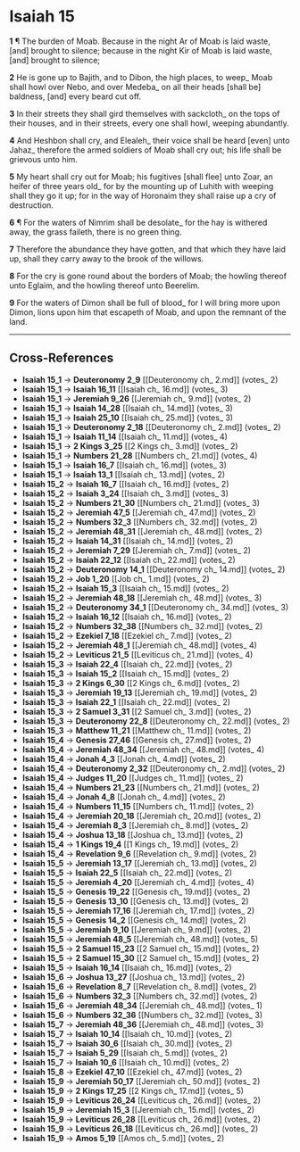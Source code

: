 # Isaiah 15

**1** ¶ The burden of Moab. Because in the night Ar of Moab is laid waste, [and] brought to silence; because in the night Kir of Moab is laid waste, [and] brought to silence;

**2** He is gone up to Bajith, and to Dibon, the high places, to weep_ Moab shall howl over Nebo, and over Medeba_ on all their heads [shall be] baldness, [and] every beard cut off.

**3** In their streets they shall gird themselves with sackcloth_ on the tops of their houses, and in their streets, every one shall howl, weeping abundantly.

**4** And Heshbon shall cry, and Elealeh_ their voice shall be heard [even] unto Jahaz_ therefore the armed soldiers of Moab shall cry out; his life shall be grievous unto him.

**5** My heart shall cry out for Moab; his fugitives [shall flee] unto Zoar, an heifer of three years old_ for by the mounting up of Luhith with weeping shall they go it up; for in the way of Horonaim they shall raise up a cry of destruction.

**6** ¶ For the waters of Nimrim shall be desolate_ for the hay is withered away, the grass faileth, there is no green thing.

**7** Therefore the abundance they have gotten, and that which they have laid up, shall they carry away to the brook of the willows.

**8** For the cry is gone round about the borders of Moab; the howling thereof unto Eglaim, and the howling thereof unto Beerelim.

**9** For the waters of Dimon shall be full of blood_ for I will bring more upon Dimon, lions upon him that escapeth of Moab, and upon the remnant of the land.

---

## Cross-References

- **Isaiah 15_1** → **Deuteronomy 2_9** [[Deuteronomy ch_ 2.md]] (votes_ 2)
- **Isaiah 15_1** → **Isaiah 16_11** [[Isaiah ch_ 16.md]] (votes_ 3)
- **Isaiah 15_1** → **Jeremiah 9_26** [[Jeremiah ch_ 9.md]] (votes_ 2)
- **Isaiah 15_1** → **Isaiah 14_28** [[Isaiah ch_ 14.md]] (votes_ 3)
- **Isaiah 15_1** → **Isaiah 25_10** [[Isaiah ch_ 25.md]] (votes_ 3)
- **Isaiah 15_1** → **Deuteronomy 2_18** [[Deuteronomy ch_ 2.md]] (votes_ 2)
- **Isaiah 15_1** → **Isaiah 11_14** [[Isaiah ch_ 11.md]] (votes_ 4)
- **Isaiah 15_1** → **2 Kings 3_25** [[2 Kings ch_ 3.md]] (votes_ 2)
- **Isaiah 15_1** → **Numbers 21_28** [[Numbers ch_ 21.md]] (votes_ 4)
- **Isaiah 15_1** → **Isaiah 16_7** [[Isaiah ch_ 16.md]] (votes_ 3)
- **Isaiah 15_1** → **Isaiah 13_1** [[Isaiah ch_ 13.md]] (votes_ 2)
- **Isaiah 15_2** → **Isaiah 16_7** [[Isaiah ch_ 16.md]] (votes_ 2)
- **Isaiah 15_2** → **Isaiah 3_24** [[Isaiah ch_ 3.md]] (votes_ 3)
- **Isaiah 15_2** → **Numbers 21_30** [[Numbers ch_ 21.md]] (votes_ 3)
- **Isaiah 15_2** → **Jeremiah 47_5** [[Jeremiah ch_ 47.md]] (votes_ 2)
- **Isaiah 15_2** → **Numbers 32_3** [[Numbers ch_ 32.md]] (votes_ 2)
- **Isaiah 15_2** → **Jeremiah 48_31** [[Jeremiah ch_ 48.md]] (votes_ 2)
- **Isaiah 15_2** → **Isaiah 14_31** [[Isaiah ch_ 14.md]] (votes_ 2)
- **Isaiah 15_2** → **Jeremiah 7_29** [[Jeremiah ch_ 7.md]] (votes_ 2)
- **Isaiah 15_2** → **Isaiah 22_12** [[Isaiah ch_ 22.md]] (votes_ 2)
- **Isaiah 15_2** → **Deuteronomy 14_1** [[Deuteronomy ch_ 14.md]] (votes_ 2)
- **Isaiah 15_2** → **Job 1_20** [[Job ch_ 1.md]] (votes_ 2)
- **Isaiah 15_2** → **Isaiah 15_3** [[Isaiah ch_ 15.md]] (votes_ 2)
- **Isaiah 15_2** → **Jeremiah 48_18** [[Jeremiah ch_ 48.md]] (votes_ 3)
- **Isaiah 15_2** → **Deuteronomy 34_1** [[Deuteronomy ch_ 34.md]] (votes_ 3)
- **Isaiah 15_2** → **Isaiah 16_12** [[Isaiah ch_ 16.md]] (votes_ 2)
- **Isaiah 15_2** → **Numbers 32_38** [[Numbers ch_ 32.md]] (votes_ 2)
- **Isaiah 15_2** → **Ezekiel 7_18** [[Ezekiel ch_ 7.md]] (votes_ 2)
- **Isaiah 15_2** → **Jeremiah 48_1** [[Jeremiah ch_ 48.md]] (votes_ 4)
- **Isaiah 15_2** → **Leviticus 21_5** [[Leviticus ch_ 21.md]] (votes_ 4)
- **Isaiah 15_3** → **Isaiah 22_4** [[Isaiah ch_ 22.md]] (votes_ 2)
- **Isaiah 15_3** → **Isaiah 15_2** [[Isaiah ch_ 15.md]] (votes_ 2)
- **Isaiah 15_3** → **2 Kings 6_30** [[2 Kings ch_ 6.md]] (votes_ 2)
- **Isaiah 15_3** → **Jeremiah 19_13** [[Jeremiah ch_ 19.md]] (votes_ 2)
- **Isaiah 15_3** → **Isaiah 22_1** [[Isaiah ch_ 22.md]] (votes_ 2)
- **Isaiah 15_3** → **2 Samuel 3_31** [[2 Samuel ch_ 3.md]] (votes_ 2)
- **Isaiah 15_3** → **Deuteronomy 22_8** [[Deuteronomy ch_ 22.md]] (votes_ 2)
- **Isaiah 15_3** → **Matthew 11_21** [[Matthew ch_ 11.md]] (votes_ 2)
- **Isaiah 15_4** → **Genesis 27_46** [[Genesis ch_ 27.md]] (votes_ 2)
- **Isaiah 15_4** → **Jeremiah 48_34** [[Jeremiah ch_ 48.md]] (votes_ 4)
- **Isaiah 15_4** → **Jonah 4_3** [[Jonah ch_ 4.md]] (votes_ 2)
- **Isaiah 15_4** → **Deuteronomy 2_32** [[Deuteronomy ch_ 2.md]] (votes_ 2)
- **Isaiah 15_4** → **Judges 11_20** [[Judges ch_ 11.md]] (votes_ 2)
- **Isaiah 15_4** → **Numbers 21_23** [[Numbers ch_ 21.md]] (votes_ 2)
- **Isaiah 15_4** → **Jonah 4_8** [[Jonah ch_ 4.md]] (votes_ 2)
- **Isaiah 15_4** → **Numbers 11_15** [[Numbers ch_ 11.md]] (votes_ 2)
- **Isaiah 15_4** → **Jeremiah 20_18** [[Jeremiah ch_ 20.md]] (votes_ 2)
- **Isaiah 15_4** → **Jeremiah 8_3** [[Jeremiah ch_ 8.md]] (votes_ 2)
- **Isaiah 15_4** → **Joshua 13_18** [[Joshua ch_ 13.md]] (votes_ 2)
- **Isaiah 15_4** → **1 Kings 19_4** [[1 Kings ch_ 19.md]] (votes_ 2)
- **Isaiah 15_4** → **Revelation 9_6** [[Revelation ch_ 9.md]] (votes_ 2)
- **Isaiah 15_5** → **Jeremiah 13_17** [[Jeremiah ch_ 13.md]] (votes_ 2)
- **Isaiah 15_5** → **Isaiah 22_5** [[Isaiah ch_ 22.md]] (votes_ 2)
- **Isaiah 15_5** → **Jeremiah 4_20** [[Jeremiah ch_ 4.md]] (votes_ 4)
- **Isaiah 15_5** → **Genesis 19_22** [[Genesis ch_ 19.md]] (votes_ 2)
- **Isaiah 15_5** → **Genesis 13_10** [[Genesis ch_ 13.md]] (votes_ 2)
- **Isaiah 15_5** → **Jeremiah 17_16** [[Jeremiah ch_ 17.md]] (votes_ 2)
- **Isaiah 15_5** → **Genesis 14_2** [[Genesis ch_ 14.md]] (votes_ 2)
- **Isaiah 15_5** → **Jeremiah 9_10** [[Jeremiah ch_ 9.md]] (votes_ 2)
- **Isaiah 15_5** → **Jeremiah 48_5** [[Jeremiah ch_ 48.md]] (votes_ 5)
- **Isaiah 15_5** → **2 Samuel 15_23** [[2 Samuel ch_ 15.md]] (votes_ 2)
- **Isaiah 15_5** → **2 Samuel 15_30** [[2 Samuel ch_ 15.md]] (votes_ 2)
- **Isaiah 15_5** → **Isaiah 16_14** [[Isaiah ch_ 16.md]] (votes_ 2)
- **Isaiah 15_6** → **Joshua 13_27** [[Joshua ch_ 13.md]] (votes_ 2)
- **Isaiah 15_6** → **Revelation 8_7** [[Revelation ch_ 8.md]] (votes_ 2)
- **Isaiah 15_6** → **Numbers 32_3** [[Numbers ch_ 32.md]] (votes_ 2)
- **Isaiah 15_6** → **Jeremiah 48_34** [[Jeremiah ch_ 48.md]] (votes_ 1)
- **Isaiah 15_6** → **Numbers 32_36** [[Numbers ch_ 32.md]] (votes_ 3)
- **Isaiah 15_7** → **Jeremiah 48_36** [[Jeremiah ch_ 48.md]] (votes_ 3)
- **Isaiah 15_7** → **Isaiah 10_14** [[Isaiah ch_ 10.md]] (votes_ 2)
- **Isaiah 15_7** → **Isaiah 30_6** [[Isaiah ch_ 30.md]] (votes_ 2)
- **Isaiah 15_7** → **Isaiah 5_29** [[Isaiah ch_ 5.md]] (votes_ 2)
- **Isaiah 15_7** → **Isaiah 10_6** [[Isaiah ch_ 10.md]] (votes_ 2)
- **Isaiah 15_8** → **Ezekiel 47_10** [[Ezekiel ch_ 47.md]] (votes_ 2)
- **Isaiah 15_9** → **Jeremiah 50_17** [[Jeremiah ch_ 50.md]] (votes_ 2)
- **Isaiah 15_9** → **2 Kings 17_25** [[2 Kings ch_ 17.md]] (votes_ 5)
- **Isaiah 15_9** → **Leviticus 26_24** [[Leviticus ch_ 26.md]] (votes_ 2)
- **Isaiah 15_9** → **Jeremiah 15_3** [[Jeremiah ch_ 15.md]] (votes_ 2)
- **Isaiah 15_9** → **Leviticus 26_28** [[Leviticus ch_ 26.md]] (votes_ 2)
- **Isaiah 15_9** → **Leviticus 26_18** [[Leviticus ch_ 26.md]] (votes_ 2)
- **Isaiah 15_9** → **Amos 5_19** [[Amos ch_ 5.md]] (votes_ 2)
